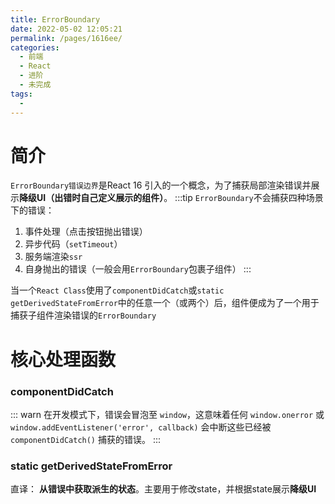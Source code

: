 ```yaml
---
title: ErrorBoundary
date: 2022-05-02 12:05:21
permalink: /pages/1616ee/
categories:
  - 前端
  - React
  - 进阶
  - 未完成
tags:
  - 
---
```


# 简介

`ErrorBoundary错误边界`是React 16 引入的一个概念，为了捕获局部渲染错误并展示**降级UI（出错时自己定义展示的组件）**。
:::tip
`ErrorBoundary`不会捕获四种场景下的错误：
1. 事件处理（点击按钮抛出错误）
2. 异步代码（`setTimeout`）
3. 服务端渲染`ssr`
4. 自身抛出的错误（一般会用`ErrorBoundary`包裹子组件）
:::

当一个`React Class`使用了`componentDidCatch`或`static getDerivedStateFromError`中的任意一个（或两个）后，组件便成为了一个用于捕获子组件渲染错误的`ErrorBoundary`

# 核心处理函数

### componentDidCatch


::: warn
在开发模式下，错误会冒泡至 `window`，这意味着任何 `window.onerror` 或 `window.addEventListener('error', callback)` 会中断这些已经被 `componentDidCatch()` 捕获的错误。
:::





### static getDerivedStateFromError

直译： **从错误中获取派生的状态**。主要用于修改state，并根据state展示**降级UI**